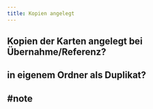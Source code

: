 ```yaml
---
title: Kopien angelegt
---
```


## Kopien der Karten angelegt bei Übernahme/Referenz?

## in eigenem Ordner als Duplikat?

## #note 
